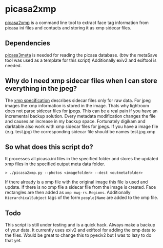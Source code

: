 picasa2xmp
==========

[picasa2xmp](https://github.com/ckeller42/picasa2xmp) is a command line tool to extract face tag information from picasa ini files and contacts and storing it as xmp sidecar files.

Dependencies
------------

[picasa3meta](https://github.com/vosbergw/picasa3meta) is needed for reading the picasa database. (btw the metaSave tool was used as a template for this script)
Additionally exiv2 and exiftool is needed.

Why do I need xmp sidecar files when I can store everything in the jpeg?
-----------------------------------------------------------------------

The [xmp specification](https://partners.adobe.com/public/developer/en/xmp/sdk/XMPspecification.pdf) describes sidecar files only for raw data. For jpeg images the xmp information is stored in the image. Thats why lightroom does not parse sidecar files for jpegs.
This can be a real pain if you have an incremental backup solution.
Every metadata modification changes the file and causes an increase in my backup space.
Fortunately digikam and darktable also work with xmp sidecar files for jpegs.
If you have a image file (e.g. test.jpg) the corresponding sidecar file should be names test.jpg.xmp


So what does this script do?
----------------------------

It processes all picasa.ini files in the specified folder and stores the
updated xmp files in the specified output meta data folder.

```
> ./picasa2xmp.py --photos <imagefolder> --dest <outmetafolder>
```

If there already is a xmp file with the original image this file is used and update.
If there is no xmp file a sidecar file from the image is created. 
Face rectangles are then added as `xmp mwg-rs.Regions`.
Additionally `HierarchicalSubject` tags of the form `people|Name` are added to the xmp file.


Todo
----

This script is still under testing and is a quick hack.
Always make a backup of your data.
It currently uses exiv2 and exiftool for adding the xmp data to the files.
Would be great to change this to pyexiv2 but I was to lazy to do that yet.
